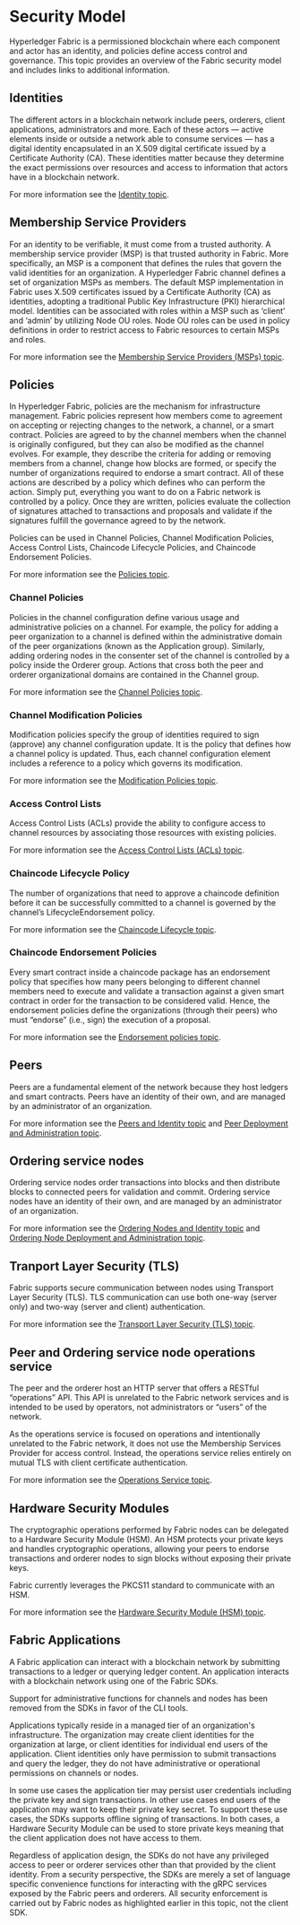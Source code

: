 # Security Model

Hyperledger Fabric is a permissioned blockchain where each component and actor has an identity, and policies define access control and governance.
This topic provides an overview of the Fabric security model and includes links to additional information.

## Identities

The different actors in a blockchain network include peers, orderers, client applications, administrators and more.
Each of these actors — active elements inside or outside a network able to consume services — has a digital identity encapsulated in an X.509 digital certificate issued by a Certificate Authority (CA).
These identities matter because they determine the exact permissions over resources and access to information that actors have in a blockchain network.

For more information see the [Identity topic](./identity/identity.html).

## Membership Service Providers

For an identity to be verifiable, it must come from a trusted authority.
A membership service provider (MSP) is that trusted authority in Fabric.
More specifically, an MSP is a component that defines the rules that govern the valid identities for an organization.
A Hyperledger Fabric channel defines a set of organization MSPs as members.
The default MSP implementation in Fabric uses X.509 certificates issued by a Certificate Authority (CA) as identities, adopting a traditional Public Key Infrastructure (PKI) hierarchical model.
Identities can be associated with roles within a MSP such as ‘client’ and ‘admin’ by utilizing Node OU roles.
Node OU roles can be used in policy definitions in order to restrict access to Fabric resources to certain MSPs and roles.

For more information see the [Membership Service Providers (MSPs) topic](./membership/membership.html).

## Policies

In Hyperledger Fabric, policies are the mechanism for infrastructure management.
Fabric policies represent how members come to agreement on accepting or rejecting changes to the network, a channel, or a smart contract.
Policies are agreed to by the channel members when the channel is originally configured, but they can also be modified as the channel evolves.
For example, they describe the criteria for adding or removing members from a channel, change how blocks are formed, or specify the number of organizations required to endorse a smart contract.
All of these actions are described by a policy which defines who can perform the action.
Simply put, everything you want to do on a Fabric network is controlled by a policy.
Once they are written, policies evaluate the collection of signatures attached to transactions and proposals and validate if the signatures fulfill the governance agreed to by the network.

Policies can be used in Channel Policies, Channel Modification Policies, Access Control Lists, Chaincode Lifecycle Policies, and Chaincode Endorsement Policies.

For more information see the [Policies topic](./policies/policies.html).

### Channel Policies

Policies in the channel configuration define various usage and administrative policies on a channel.
For example, the policy for adding a peer organization to a channel is defined within the administrative domain of the peer organizations (known as the Application group).
Similarly, adding ordering nodes in the consenter set of the channel is controlled by a policy inside the Orderer group.
Actions that cross both the peer and orderer organizational domains are contained in the Channel group.

For more information see the [Channel Policies topic](./policies/policies.html#how-are-policies-implemented).

### Channel Modification Policies

Modification policies specify the group of identities required to sign (approve) any channel configuration update.
It is the policy that defines how a channel policy is updated.
Thus, each channel configuration element includes a reference to a policy which governs its modification.

For more information see the [Modification Policies topic](./policies/policies.html#modification-policies).

### Access Control Lists

Access Control Lists (ACLs) provide the ability to configure access to channel resources by associating those resources with existing policies.

For more information see the [Access Control Lists (ACLs) topic](./access_control.html).

### Chaincode Lifecycle Policy

The number of organizations that need to approve a chaincode definition before it can be successfully committed to a channel is governed by the channel’s LifecycleEndorsement policy.

For more information see the [Chaincode Lifecycle topic](./chaincode_lifecycle.html).

### Chaincode Endorsement Policies

Every smart contract inside a chaincode package has an endorsement policy that specifies how many peers belonging to different channel members need to execute and validate a transaction against a given smart contract in order for the transaction to be considered valid.
Hence, the endorsement policies define the organizations (through their peers) who must “endorse” (i.e., sign) the execution of a proposal.

For more information see the [Endorsement policies topic](./policies/policies.html#chaincode-endorsement-policies).

## Peers

Peers are a fundamental element of the network because they host ledgers and smart contracts.
Peers have an identity of their own, and are managed by an administrator of an organization.

For more information see the [Peers and Identity topic](./peers/peers.html#peers-and-identity) and [Peer Deployment and Administration topic](./deploypeer/peerdeploy.html).

## Ordering service nodes

Ordering service nodes order transactions into blocks and then distribute blocks to connected peers for validation and commit.
Ordering service nodes have an identity of their own, and are managed by an administrator of an organization.

For more information see the [Ordering Nodes and Identity topic](./orderer/ordering_service.html#orderer-nodes-and-identity) and [Ordering Node Deployment and Administration topic](./deployorderer/ordererdeploy.html).

## Tranport Layer Security (TLS)

Fabric supports secure communication between nodes using Transport Layer Security (TLS).
TLS communication can use both one-way (server only) and two-way (server and client) authentication.

For more information see the [Transport Layer Security (TLS) topic](./enable_tls.html).

## Peer and Ordering service node operations service

The peer and the orderer host an HTTP server that offers a RESTful “operations” API.
This API is unrelated to the Fabric network services and is intended to be used by operators, not administrators or “users” of the network.

As the operations service is focused on operations and intentionally unrelated to the Fabric network, it does not use the Membership Services Provider for access control.
Instead, the operations service relies entirely on mutual TLS with client certificate authentication.

For more information see the [Operations Service topic](./operations_service.html).

## Hardware Security Modules

The cryptographic operations performed by Fabric nodes can be delegated to a Hardware Security Module (HSM).
An HSM protects your private keys and handles cryptographic operations, allowing your peers to endorse transactions and orderer nodes to sign blocks without exposing their private keys.

Fabric currently leverages the PKCS11 standard to communicate with an HSM.

For more information see the [Hardware Security Module (HSM) topic](./hsm.html).

## Fabric Applications

A Fabric application can interact with a blockchain network by submitting transactions to a ledger or querying ledger content.
An application interacts with a blockchain network using one of the Fabric SDKs.

Support for administrative functions for channels and nodes has been removed from the SDKs in favor of the CLI tools.

Applications typically reside in a managed tier of an organization's infrastructure.
The organization may create client identities for the organization at large, or client identities for individual end users of the application.
Client identities only have permission to submit transactions and query the ledger, they do not have administrative or operational permissions on channels or nodes.

In some use cases the application tier may persist user credentials including the private key and sign transactions.
In other use cases end users of the application may want to keep their private key secret.
To support these use cases, the SDKs supports offline signing of transactions.
In both cases, a Hardware Security Module can be used to store private keys meaning that the client application does not have access to them.

Regardless of application design, the SDKs do not have any privileged access to peer or orderer services other than that provided by the client identity.
From a security perspective, the SDKs are merely a set of language specific convenience functions for interacting with the gRPC services exposed by the Fabric peers and orderers.
All security enforcement is carried out by Fabric nodes as highlighted earlier in this topic, not the client SDK.

<!--- Licensed under Creative Commons Attribution 4.0 International License
https://creativecommons.org/licenses/by/4.0/ -->
